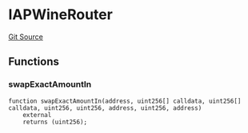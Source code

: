 # IAPWineRouter
[Git Source](https://github.com/Swivel-Finance/illuminate/blob/ddf95dfbaf2df4d82b6652aff5c2effb5fee45f4/src/interfaces/IAPWineRouter.sol)


## Functions
### swapExactAmountIn


```solidity
function swapExactAmountIn(address, uint256[] calldata, uint256[] calldata, uint256, uint256, address, uint256, address)
    external
    returns (uint256);
```

